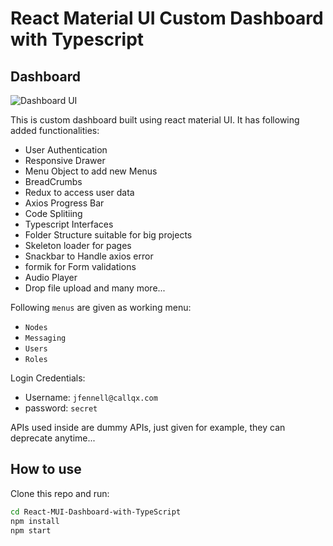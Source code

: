# React Material UI Custom Dashboard with Typescript

## Dashboard

![Dashboard UI](https://github.com/AkshayGadekar/Phone.com-React-Test/blob/master/src/media/images/dashboardUI.png)

This is custom dashboard built using react material UI. It has following added functionalities:

- User Authentication
- Responsive Drawer
- Menu Object to add new Menus
- BreadCrumbs
- Redux to access user data
- Axios Progress Bar
- Code Splitiing
- Typescript Interfaces
- Folder Structure suitable for big projects
- Skeleton loader for pages
- Snackbar to Handle axios error
- formik for Form validations
- Audio Player
- Drop file upload
  and many more...

Following `menus` are given as working menu:

- `Nodes`
- `Messaging`
- `Users`
- `Roles`

Login Credentials:

- Username: `jfennell@callqx.com`
- password: `secret`

APIs used inside are dummy APIs, just given for example, they can deprecate anytime...

## How to use

Clone this repo and run:

```bash
cd React-MUI-Dashboard-with-TypeScript
npm install
npm start
```
